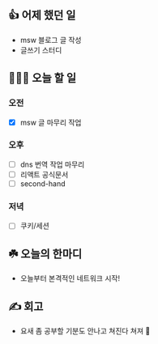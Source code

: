 ## 👍 어제 했던 일

- msw 블로그 글 작성
- 글쓰기 스터디

## 👩🏻‍💻 오늘 할 일

### 오전

- [x] msw 글 마무리 작업

### 오후

- [ ] dns 번역 작업 마무리
- [ ] 리액트 공식문서
- [ ] second-hand

### 저녁

- [ ] 쿠키/세션

## ☘️ 오늘의 한마디
- 오늘부터 본격적인 네트워크 시작!

## ✍️ 회고
- 요새 좀 공부할 기분도 안나고 쳐진다 쳐져 🥲